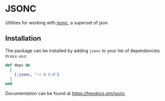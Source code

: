 # JSONC

Utilities for working with [jsonc](https://komkom.github.io/jsonc-playground), a superset of json

## Installation

The package can be installed by adding `jsonc` to your list of dependencies in `mix.exs`:

```elixir
def deps do
  [
    {:jsonc, "~> 0.4.0"}
  ]
end
```

Documentation can be found at https://hexdocs.pm/jsonc
